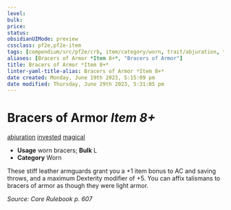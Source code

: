 ```yaml
---
level:
bulk:
price:
status:
obsidianUIMode: preview
cssclass: pf2e,pf2e-item
tags: [compendium/src/pf2e/crb, item/category/worn, trait/abjuration, trait/invested, trait/magical]
aliases: [Bracers of Armor *Item 8+*, "Bracers of Armor"]
title: Bracers of Armor *Item 8+*
linter-yaml-title-alias: Bracers of Armor *Item 8+*
date created: Monday, June 19th 2023, 5:15:09 pm
date modified: Thursday, June 29th 2023, 5:31:05 pm
---
```


# Bracers of Armor *Item 8+*

[abjuration](rules/traits/abjuration.md) [invested](rules/traits/invested.md) [magical](rules/traits/magical.md)  

- **Usage** worn bracers; **Bulk** L
- **Category** Worn

These stiff leather armguards grant you a +1 item bonus to AC and saving throws, and a maximum Dexterity modifier of +5. You can affix talismans to bracers of armor as though they were light armor.

*Source: Core Rulebook p. 607*
